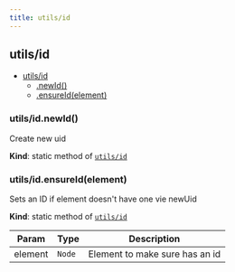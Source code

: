 ```yaml
---
title: utils/id
---
```


<a name="module_utils/id"></a>

## utils/id

* [utils/id](#module_utils/id)
    * [.newId()](#module_utils/id.newId)
    * [.ensureId(element)](#module_utils/id.ensureId)

<a name="module_utils/id.newId"></a>

### utils/id.newId()
Create new uid

**Kind**: static method of [<code>utils/id</code>](#module_utils/id)  
<a name="module_utils/id.ensureId"></a>

### utils/id.ensureId(element)
Sets an ID if element doesn't have one vie newUid

**Kind**: static method of [<code>utils/id</code>](#module_utils/id)  

| Param | Type | Description |
| --- | --- | --- |
| element | <code>Node</code> | Element to make sure has an id |


  